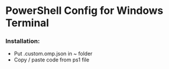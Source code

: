 # PowerShell Config for Windows Terminal

### Installation:
- Put .custom.omp.json in ~ folder
- Copy / paste code from ps1 file
